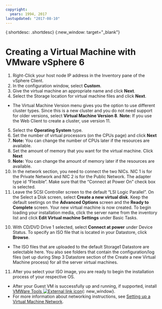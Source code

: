 ```yaml
---
copyright:
  years: 1994, 2017
lastupdated: "2017-08-10"
---
```


{:shortdesc: .shortdesc}
{:new_window: target="_blank"}

# Creating a Virtual Machine with VMware vSphere 6 

1. Right-Click your host node IP address in the Inventory pane of the vSphere Client.
2. In the configuration window, select **Custom**.
3. Give the virtual machine an appropriate name and click **Next**.
4. Select the Storage location for virtual machine files and click **Next**.
* The Virtual Machine Version menu gives you the option to use different cluster types. Since this is a new cluster and you do not need  support for older versions, select **Virtual Machine Version 8**. **Note:** If you use the Web Client to create a cluster, use version 11.
5. Select the **Operating System** type.
6. Set the number of virtual processors (on the CPUs page) and click **Next**
  1. **Note:** You can change the number of CPUs later if the resources are available.
7. Set the amount of memory that you want for the virtual machine. Click **Next**
  1. **Note:** You can change the amount of memory later if the resources are available.
8. In the network section, you need to connect the two NICs. NIC 1 is for the Private Network and NIC 2 is for the Public Network. The adapter type id “Flexible”. Make sure that the “Connect at Power On” check box is selected.
9. Leave the SCSI Controller screen to the default “LSI Logic Parallel”. On the Select a Disk screen, select **Create a new virtual disk**. Keep the default seetings on the **Advanced Options** screen and the **Ready to Complete** screen. Your new virtual machine is now created. To begin loading your installation media, click the server name from the inventory list and click **Edit Virtual machine Settings** under Basic Tasks.
<!--* false-->
10. With CD/DVD Drive 1 selected, select **Connect at power** under Device Status. To specify an ISO file that is located in your Datastore, click **Browse**.
* The ISO files that are uploaded to the default Storage1 Datastore are selectable here. You also see folders that contain the configuration/log files (set up during Step 3 Datastore section of the Create a new Virtual Machine process) for all the server virtual machines.
11. After you select your ISO image, you are ready to begin the installation process of your respective OS.
* After your Guest VM is successfully up and running, if supported, install [VMWare Tools ![External link icon](../../icons/launch-glyph.svg "External link icon")](https://kb.vmware.com/s/article/1014294){: new_window}.
* For more information about networking instructions, see [Setting up a Virtual Machine Network](/docs/infrastructure/virtualization/virtual-machine-network-setup.html).
